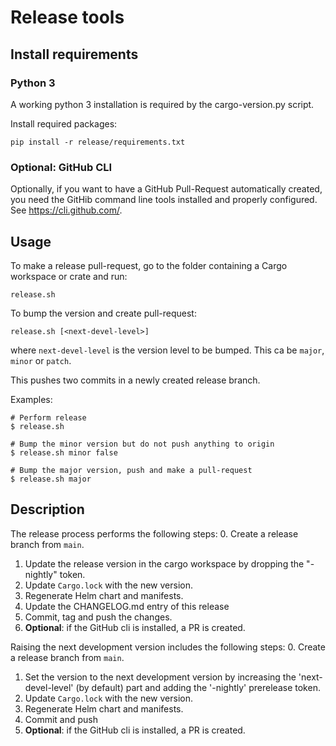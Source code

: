 # Release tools

## Install requirements

### Python 3

A working python 3 installation is required by the cargo-version.py script.

Install required packages:

    pip install -r release/requirements.txt

### Optional: GitHub CLI

Optionally, if you want to have a GitHub Pull-Request automatically created, you need the GitHib command line tools installed and properly configured. See https://cli.github.com/.

## Usage

To make a release pull-request, go to the folder containing a Cargo workspace or crate and run:

    release.sh

To bump the version and create pull-request:

    release.sh [<next-devel-level>]

where `next-devel-level` is the version level to be bumped. This ca be `major`, `minor` or `patch`.

This pushes two commits in a newly created release branch.

Examples:

    # Perform release
    $ release.sh

    # Bump the minor version but do not push anything to origin
    $ release.sh minor false

    # Bump the major version, push and make a pull-request
    $ release.sh major

## Description

The release process performs the following steps:
0. Create a release branch from `main`.
1. Update the release version in the cargo workspace by dropping the "-nightly" token.
2. Update `Cargo.lock` with the new version.
3. Regenerate Helm chart and manifests.
4. Update the CHANGELOG.md entry of this release
5. Commit, tag and push the changes.
6. __Optional__: if the GitHub cli is installed, a PR is created.

Raising the next development version includes the following steps:
0. Create a release branch from `main`.
1. Set the version to the next development version by increasing the 'next-devel-level' (by default) part and adding the '-nightly' prerelease token.
2. Update `Cargo.lock` with the new version.
3. Regenerate Helm chart and manifests.
4. Commit and push
5. __Optional__: if the GitHub cli is installed, a PR is created.

